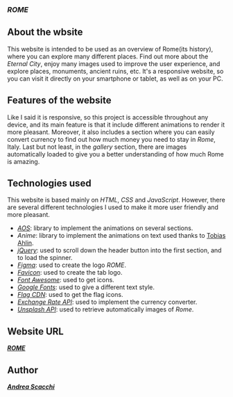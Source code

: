 ### *ROME*

## About the wbsite
This website is intended to be used as an overview of Rome(its history), where you can explore many different places.
Find out more about the *Eternal City*, enjoy many images used to improve the user experience, and explore places, monuments, ancient ruins, etc.
It's a responsive website, so you can visit it directly on your smartphone or tablet, as well as on your PC.

## Features of the website
Like I said it is responsive, so this project is accessible throughout any device, and its main feature is that it include different animations
to render it more pleasant. Moreover, it also includes a section where you can easily convert currency to find out how much money you need to stay in *Rome*, Italy. Last but not least, in the *gallery* section, there are images automatically loaded to give you a better understanding of how much Rome is amazing.

## Technologies used
This website is based mainly on *HTML*, *CSS* and *JavaScript*. However, there are several different technologies I used to make it more user friendly and more pleasant.
- *[AOS](https://michalsnik.github.io/aos/)*: library to implement the animations on several sections.
- *Anime*: library to implement the animations on text used thanks to [Tobias Ahlin](https://tobiasahlin.com/moving-letters/).
- *[jQuery](https://jquery.com/)*: used to scroll down the header button into the first section, and to load the spinner.
- *[Figma](https://www.figma.com/)*: used to create the logo *ROME*.
- *[Favicon](https://favicon.io/)*: used to create the tab logo.
- *[Font Awesome](https://fontawesome.com/)*: used to get icons.
- *[Google Fonts](https://fonts.google.com/)*: used to give a different text style.
- *[Flag CDN](https://flagcdn.com/)*: used to get the flag icons.
- *[Exchange Rate API](https://www.exchangerate-api.com/)*: used to implement the currency converter.
- *[Unsplash API](https://unsplash.com/)*: used to retrieve automatically images of *Rome*.

## Website URL
**_[ROME](https://rome-andreascacchi.netlify.app)_**

## Author
**_[Andrea Scacchi](https://andreascacchi.netlify.app/)_**